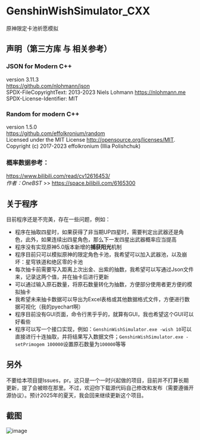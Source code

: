 # GenshinWishSimulator_CXX
原神限定卡池祈愿模拟

## 声明（第三方库 与 相关参考）
### JSON for Modern C++
version 3.11.3  
https://github.com/nlohmann/json  
SPDX-FileCopyrightText: 2013-2023 Niels Lohmann <https://nlohmann.me>  
SPDX-License-Identifier: MIT  
  
### Random for modern C++
version 1.5.0  
https://github.com/effolkronium/random  
Licensed under the MIT License <http://opensource.org/licenses/MIT>.  
Copyright (c) 2017-2023 effolkronium (Illia Polishchuk)  
  
### 概率数据参考：
https://www.bilibili.com/read/cv12616453/  
*作者：OneBST* >> https://space.bilibili.com/6165300

## 关于程序
目前程序还是不完美，存在一些问题，例如：
- 程序在抽取四星时，如果获得了非当期UP四星时，需要判定出武器还是角色，此外，如果连续出四星角色，那么下一发四星出武器概率应当提高
- 程序没有实现原神5.0版本新增的**捕获阳光**机制
- 程序目前只可以模拟原神的限定角色卡池，我希望可以加入武器池，以及崩坏：星穹铁道和绝区零的卡池
- 每次抽卡前需要写入距离上次出金、出紫的抽数，我希望可以写通过Json文件来，记录这两个值，并在抽卡后进行更新
- 可以通过输入原石数量，将原石数量转化为抽数，方便部分使用者更方便的模拟抽卡
- 我希望未来抽卡数据可以导出为Excel表格或其他数据格式文件，方便进行数据可视化（我的pyechart啊）
- 程序目前没有GUI页面，命令行黑乎乎的，就算有GUI，我也希望这个GUI可以好看些
- 程序可以写一个接口实现，例如：`GenshinWishSimulator.exe -wish 10`可以直接进行十连抽取，并将结果写入数据文件；`GenshinWishSimulator.exe -setPrimogem 100000`设置原石数量为`100000`等等

## 另外
不要给本项目提Issues，pr。这只是一个一时兴起做的项目，目前并不打算长期更新，提了会被晾在那里。不过，欢迎你下载源代码自己修改和发布（需要遵循开源协议）。预计2025年的夏天，我会回来继续更新这个项目。
    
## 截图
![image](https://github.com/user-attachments/assets/3306398f-ec18-492e-b01b-95ad3e5a46b9)
